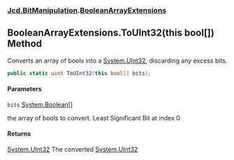 ### [Jcd.BitManipulation](Jcd.BitManipulation.md 'Jcd.BitManipulation').[BooleanArrayExtensions](Jcd.BitManipulation.BooleanArrayExtensions.md 'Jcd.BitManipulation.BooleanArrayExtensions')

## BooleanArrayExtensions.ToUInt32(this bool[]) Method

Converts an array of bools into a [System.UInt32](https://docs.microsoft.com/en-us/dotnet/api/System.UInt32 'System.UInt32'), discarding any excess bits.

```csharp
public static uint ToUInt32(this bool[] bits);
```
#### Parameters

<a name='Jcd.BitManipulation.BooleanArrayExtensions.ToUInt32(thisbool[]).bits'></a>

`bits` [System.Boolean](https://docs.microsoft.com/en-us/dotnet/api/System.Boolean 'System.Boolean')[[]](https://docs.microsoft.com/en-us/dotnet/api/System.Array 'System.Array')

the array of bools to convert. Least Significant Bit at index 0

#### Returns
[System.UInt32](https://docs.microsoft.com/en-us/dotnet/api/System.UInt32 'System.UInt32')
The converted [System.UInt32](https://docs.microsoft.com/en-us/dotnet/api/System.UInt32 'System.UInt32')